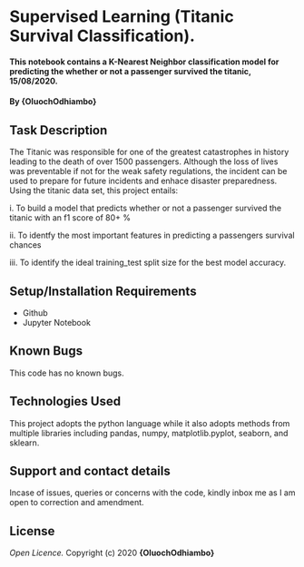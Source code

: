 # Supervised Learning (Titanic Survival Classification).
#### This notebook contains a K-Nearest Neighbor classification model for predicting the whether or not a passenger survived the titanic, 15/08/2020.
#### By **{OluochOdhiambo}**

## Task Description
The Titanic was responsible for one of the greatest catastrophes in history leading to the death of over 1500 passengers. Although the loss of lives was preventable if not for the weak safety regulations, the incident can be used to prepare for future incidents and enhace disaster preparedness.
Using the titanic data set, this project entails:

i. To build a model that predicts whether or not a passenger survived the titanic with an f1 score of 80+ %

ii. To identfy the most important features in predicting a passengers survival chances

iii. To identify the ideal training_test split size for the best model accuracy.

## Setup/Installation Requirements
* Github
* Jupyter Notebook

## Known Bugs
This code has no known bugs.

## Technologies Used
This project adopts the python language while it also adopts methods from multiple libraries including pandas, numpy, matplotlib.pyplot, seaborn, and sklearn.

## Support and contact details
Incase of issues, queries or concerns with the code, kindly inbox me as I am open to correction and amendment.

## License
*Open Licence.*
Copyright (c) 2020 **{OluochOdhiambo}**
